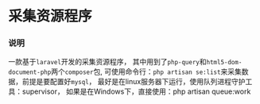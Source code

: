 # 采集资源程序

### 说明
一款基于`laravel`开发的采集资源程序，
其中用到了`php-query`和`html5-dom-document-php`两个`composer`包,
可使用命令行：`php artisan se:list`来采集数据，前提是要配置好`mysql`，
最好是在linux服务器下运行，使用队列进程守护工具：supervisor，
如果是在Windows下，直接使用：php artisan queue:work
